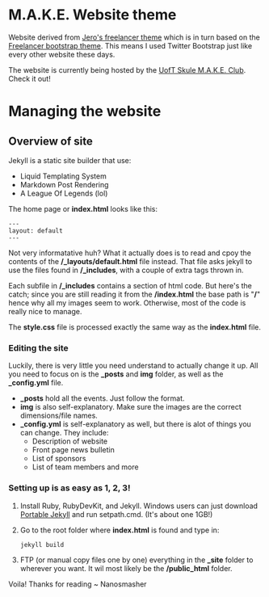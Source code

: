 M.A.K.E. Website theme
======================

Website derived from [Jero's freelancer theme](https://github.com/jeromelachaud/freelancer-theme) which is in turn based on the [Freelancer bootstrap theme](http://startbootstrap.com/templates/freelancer/). This means I used Twitter Bootstrap just like every other website these days.

The website is currently being hosted by the [UofT Skule M.A.K.E. Club](http://make.skule.ca). Check it out!

Managing the website
====================

## Overview of site

Jekyll is a static site builder that use:

 - Liquid Templating System
 - Markdown Post Rendering
 - A League Of Legends (lol)

The home page or **index.html** looks like this:

```
---
layout: default
---
```

Not very informatative huh? What it actually does is to read and cpoy the contents of the **/_layouts/default.html** file instead. That file asks jekyll to use the files found in **/_includes**, with a couple of extra tags thrown in.

Each subfile in **/_includes** contains a section of html code. But here's the catch; since you are still reading it from the **/index.html** the base path is "**/**" hence why all my images seem to work. Otherwise, most of the code is really nice to manage.

The **style.css** file is processed exactly the same way as the **index.html** file.

### Editing the site

Luckily, there is very little you need understand to actually change it up. All you need to focus on is the **_posts** and **img** folder, as well as the **_config.yml** file.

 - **_posts** hold all the events. Just follow the format.
 - **img** is also self-explanatory. Make sure the images are the correct dimensions/file names.
 - **_config.yml** is self-explanatory as well, but there is alot of things you can change. They include:
   - Description of website
   - Front page news bulletin
   - List of sponsors
   - List of team members and more

### Setting up is as easy as 1, 2, 3!

 1. Install Ruby, RubyDevKit, and Jekyll. Windows users can just download [Portable Jekyll](https://github.com/madhur/PortableJekyll/releases) and run setpath.cmd. (It's about one 1GB!)
 2. Go to the root folder where **index.html** is found and type in:

    ```
    jekyll build
    ```
 3. FTP (or manual copy files one by one) everything in the **_site** folder to wherever you want. It wil most likely be the **/public_html** folder.

Voila! Thanks for reading ~ Nanosmasher

